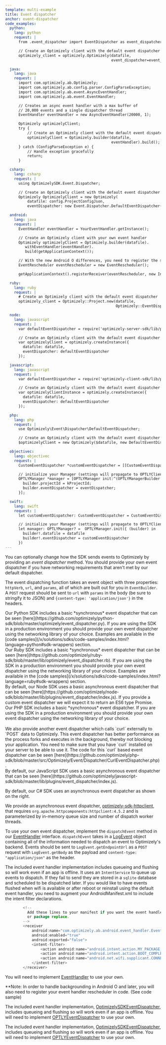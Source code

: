 ```yaml
---
template: multi-example
title: Event dispatcher
anchor: event-dispatcher
code_examples:
  python:
    lang: python
    request: |
      from .event_dispatcher import EventDispatcher as event_dispatcher

      // Create an Optimizely client with the default event dispatcher
      optimizely_client = optimizely.Optimizely(datafile,
                                                event_dispatcher=event_dispatcher)

  java:
    lang: java
    request: |
      import com.optimizely.ab.Optimizely;
      import com.optimizely.ab.config.parser.ConfigParseException;
      import com.optimizely.ab.event.AsyncEventHandler;
      import com.optimizely.ab.event.EventHandler;

      // Creates an async event handler with a max buffer of
      // 20,000 events and a single dispatcher thread
      EventHandler eventHandler = new AsyncEventHandler(20000, 1);

      Optimizely optimizelyClient;
      try {
          // Create an Optimizely client with the default event dispatcher
          optimizelyClient = Optimizely.builder(datafile,
                                                eventHandler).build();
      } catch (ConfigParseException e) {
          // Handle exception gracefully
          return;
      }

  csharp:
    lang: csharp
    request: |
      using OptimizelySDK.Event.Dispatcher;

      // Create an Optimizely client with the default event dispatcher
      Optimizely OptimizelyClient = new Optimizely(
          datafile: config.ProjectConfigJson,
          eventDispatcher: new Event.Dispatcher.DefaultEventDispatcher());

  android:
    lang: java
    request: |
      EventHandler eventHandler = YourEventHandler.getInstance();

      // Create an Optimizely client with your own event handler
      Optimizely optimizelyClient = Optimizely.builder(datafile).
         withEventHandler(eventHandler).
         build(getApplicationContext());

      // With the new Android O differences, you need to register the service for the intent filter you desire in code instead of in the manifest.
      EventRescheduler eventRescheduler = new EventRescheduler();

      getApplicationContext().registerReceiver(eventRescheduler, new IntentFilter(WifiManager.SUPPLICANT_CONNECTION_CHANGE_ACTION));

  ruby:
    lang: ruby
    request: |
      # Create an Optimizely client with the default event dispatcher
      optimizely_client = Optimizely::Project.new(datafile,
                                                  Optimizely::EventDispatcher.new)

  node:
    lang: javascript
    request: |
      var defaultEventDispatcher = require('optimizely-server-sdk/lib/plugins/event_dispatcher');

      // Create an Optimizely client with the default event dispatcher
      var optimizelyClient = optimizely.createInstance({
        datafile: datafile,
        eventDispatcher: defaultEventDispatcher
      });

  javascript:
    lang: javascript
    request: |
      var defaultEventDispatcher = require('optimizely-client-sdk/lib/plugins/event_dispatcher');

      // Create an Optimizely client with the default event dispatcher
      var optimizelyClientInstance = optimizely.createInstance({
        datafile: datafile,
        eventDispatcher: defaultEventDispatcher
      });

  php:
    lang: php
    request: |
      use Optimizely\Event\Dispatcher\DefaultEventDispatcher;

      // Create an Optimizely client with the default event dispatcher
      $optimizelyClient = new Optimizely($datafile, new DefaultEventDispatcher());

  objectivec:
    lang: objectivec
    request: |
      CustomEventDispatcher *customEventDispatcher = [[CustomEventDispatcher alloc] init];

      // initialize your Manager (settings will propagate to OPTLYClient and Optimizely)
      OPTLYManager *manager = [OPTLYManager init:^(OPTLYManagerBuilder * _Nullable builder) {
        builder.projectId = kProjectId;
        builder.eventDispatcher = eventDispatcher;
      }];

  swift:
    lang: swift
    request: |
      let customEventDispatcher: CustomEventDispatcher = CustomEventDispatcher.init()

      // initialize your Manager (settings will propagate to OPTLYClient and Optimizely)
      let manager: OPTLYManager? =  OPTLYManager.init({ (builder) in
        builder!.datafile = datafile
        builder!.eventDispatcher = customEventDispatcher
      })
---
```


You can optionally change how the SDK sends events to Optimizely by providing an *event dispatcher* method. You should provide your own event dispatcher if you have networking requirements that aren't met by our default dispatcher.

The event dispatching function takes an event object with three properties: `httpVerb`, `url`, and `params`, all of which are built out for you in `EventBuilder`. A `POST` request should be sent to `url` with `params` in the body (be sure to stringify it to JSON) and `{content-type: 'application/json'}` in the headers.

<div class="hidden visible" data-language-content="language" data-language="python">
Our Python SDK includes a basic *synchronous* event dispatcher that can be seen [here](https://github.com/optimizely/python-sdk/blob/master/optimizely/event_dispatcher.py). If you are using the SDK in a production environment you should provide your own event dispatcher using the networking library of your choice. Examples are available in the [code samples](/x/solutions/sdks/code-samples/index.html?language=python#sdk-wrappers) section.
</div>

<div class="hidden visible" data-language-content="language" data-language="ruby">
Our Ruby SDK includes a basic *synchronous* event dispatcher that can be seen [here](https://github.com/optimizely/ruby-sdk/blob/master/lib/optimizely/event_dispatcher.rb). If you are using the SDK in a production environment you should provide your own event dispatcher using the networking library of your choice. Examples are available in the [code samples](/x/solutions/sdks/code-samples/index.html?language=ruby#sdk-wrappers) section.
</div>

<div class="hidden visible" data-language-content="language" data-language="node">
By default, our Node SDK uses a basic asynchronous event dispatcher that can be seen [here](https://github.com/optimizely/node-sdk/blob/master/lib/plugins/event_dispatcher/index.js). If you provide a custom event dispatcher we will expect it to return an ES6 type Promise.
</div>

<div class="hidden visible" data-language-content="language" data-language="php">
Our PHP SDK includes a basic *synchronous* event dispatcher. If you are using the SDK in a production environment you should provide your own event dispatcher using the networking library of your choice.
<br><br>
We also provide another event dispatcher which calls `curl` externally to `POST` data to Optimizely. This event dispatcher has better performance as the process forks and executes in the background, thereby not blocking your application. You need to make sure that you have `curl` installed on your server to be able to use it. The code for this `curl` based event dispatcher can be seen [here](https://github.com/optimizely/php-sdk/blob/master/src/Optimizely/Event/Dispatcher/CurlEventDispatcher.php).
</div>

<div class="hidden visible" data-language-content="language" data-language="javascript">
By default, our JavaScript SDK uses a basic asynchronous event dispatcher that can be seen [here](https://github.com/optimizely/javascript-sdk/blob/master/lib/plugins/event_dispatcher/index.js).
</div>

<div class="hidden visible" data-language-content="language" data-language="csharp">

<div></div>

By default, our C# SDK uses an asynchronous event dispatcher as shown on the right.

</div>

<div class="hidden visible" data-language-content="language" data-language="java">

<div></div>

We provide an asynchronous event dispatcher, [optimizely-sdk-httpclient](https://bintray.com/optimizely/optimizely/optimizely-sdk-httpclient), that requires `org.apache.httpcomponents:httpclient:4.5.2` and is parameterized by in-memory queue size and number of dispatch worker threads.

To use your own event dispatcher, implement the `dispatchEvent` method in our [EventHandler](https://github.com/optimizely/java-sdk/blob/master/core-api/src/main/java/com/optimizely/ab/event/EventHandler.java) interface. `dispatchEvent` takes in a [LogEvent](https://github.com/optimizely/java-sdk/blob/master/core-api/src/main/java/com/optimizely/ab/event/LogEvent.java) object containing all of the information needed to dispatch an event to Optimizely's backend. Events should be sent to `LogEvent.getEndpointUrl` as a `POST` request with `LogEvent.getBody` as the payload and `content-type: "application/json"` as the header.

</div>


<div class="hidden" data-language-content="language" data-language="android">

<div></div>

The included event handler implementation includes queueing and flushing so will work even if an app is offline.  It uses an `IntentService` to queue up events to dispatch.  If they fail to send they are stored in a `sqlite` database and scheduled to be dispatched later.  If you would like to have events flushed when wifi is available or after reboot or reinstall using the default event handler, you need to augment your AndroidManifest.xml to include the intent filter declarations.  

```java
        <!--
          Add these lines to your manifest if you want the event handler background services to schedule themselves again after a boot
          or package replace.
        -->
        <receiver
            android:name="com.optimizely.ab.android.event_handler.EventRescheduler"
            android:enabled="true"
            android:exported="false">
            <intent-filter>
                <action android:name="android.intent.action.MY_PACKAGE_REPLACED" />
                <action android:name="android.intent.action.BOOT_COMPLETED" />
                <action android:name="android.net.wifi.supplicant.CONNECTION_CHANGE" />
            </intent-filter>
        </receiver>
```
You will need to implement [EventHandler](https://github.com/optimizely/java-sdk/blob/master/core-api/src/main/java/com/optimizely/ab/event/EventHandler.java) to use your own.

**Note: In order to handle backgrounding in Android O and later, you will also need to register your event handler rescheduler in code. (See code sample)  
</div>


<div class="hidden" data-language-content="language" data-language="objectivec">

<div></div>

The included event handler implementation, [OptimizelySDKEventDispatcher](https://github.com/optimizely/objective-c-sdk/blob/master/OptimizelySDKEventDispatcher/OptimizelySDKEventDispatcher/OPTLYEventDispatcher.m), includes queueing and flushing so will work even if an app is offline. You will need to implement [OPTLYEventDispatcher](https://github.com/optimizely/objective-c-sdk/blob/master/OptimizelySDKCore/OptimizelySDKCore/OPTLYEventDispatcherBasic.h) to use your own.

</div>


<div class="hidden" data-language-content="language" data-language="swift">

<div></div>

The included event handler implementation, [OptimizelySDKEventDispatcher](https://github.com/optimizely/objective-c-sdk/blob/master/OptimizelySDKEventDispatcher/OptimizelySDKEventDispatcher/OPTLYEventDispatcher.m), includes queueing and flushing so will work even if an app is offline. You will need to implement [OPTLYEventDispatcher](https://github.com/optimizely/objective-c-sdk/blob/master/OptimizelySDKCore/OptimizelySDKCore/OPTLYEventDispatcherBasic.h) to use your own.

</div>
